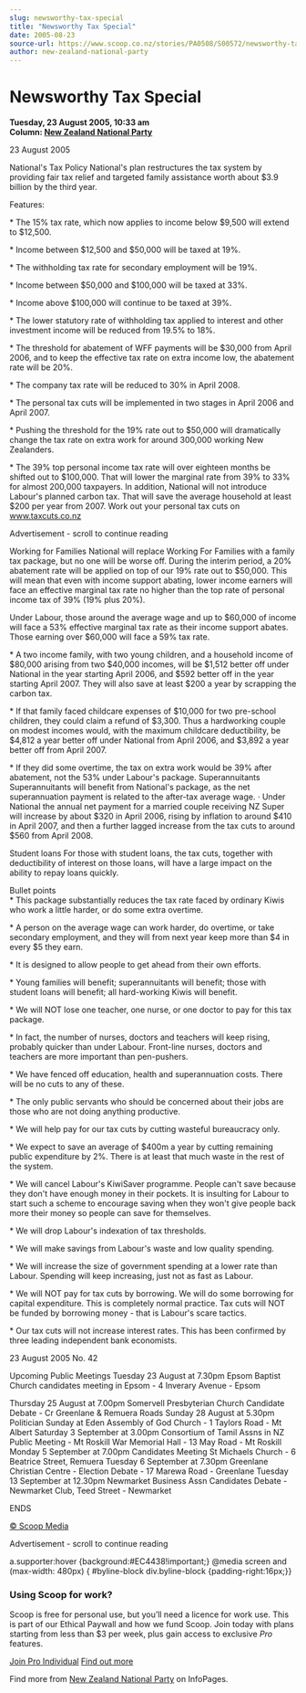 ```yaml
---
slug: newsworthy-tax-special
title: "Newsworthy Tax Special"
date: 2005-08-23
source-url: https://www.scoop.co.nz/stories/PA0508/S00572/newsworthy-tax-special.htm
author: new-zealand-national-party
---
```

Newsworthy Tax Special
======================

**Tuesday, 23 August 2005, 10:33 am**  
**Column: [New Zealand National Party](https://info.scoop.co.nz/New_Zealand_National_Party)**

23 August 2005

National's Tax Policy National's plan restructures the tax system by providing fair tax relief and targeted family assistance worth about $3.9 billion by the third year.

Features:

\* The 15% tax rate, which now applies to income below $9,500 will extend to $12,500.

\* Income between $12,500 and $50,000 will be taxed at 19%.

\* The withholding tax rate for secondary employment will be 19%.

\* Income between $50,000 and $100,000 will be taxed at 33%.

\* Income above $100,000 will continue to be taxed at 39%.

\* The lower statutory rate of withholding tax applied to interest and other investment income will be reduced from 19.5% to 18%.

\* The threshold for abatement of WFF payments will be $30,000 from April 2006, and to keep the effective tax rate on extra income low, the abatement rate will be 20%.

\* The company tax rate will be reduced to 30% in April 2008.

\* The personal tax cuts will be implemented in two stages in April 2006 and April 2007.

\* Pushing the threshold for the 19% rate out to $50,000 will dramatically change the tax rate on extra work for around 300,000 working New Zealanders.

\* The 39% top personal income tax rate will over eighteen months be shifted out to $100,000. That will lower the marginal rate from 39% to 33% for almost 200,000 taxpayers. In addition, National will not introduce Labour's planned carbon tax. That will save the average household at least $200 per year from 2007. Work out your personal tax cuts on www.taxcuts.co.nz

Advertisement - scroll to continue reading





Working for Families National will replace Working For Families with a family tax package, but no one will be worse off. During the interim period, a 20% abatement rate will be applied on top of our 19% rate out to $50,000. This will mean that even with income support abating, lower income earners will face an effective marginal tax rate no higher than the top rate of personal income tax of 39% (19% plus 20%).

Under Labour, those around the average wage and up to $60,000 of income will face a 53% effective marginal tax rate as their income support abates. Those earning over $60,000 will face a 59% tax rate.

\* A two income family, with two young children, and a household income of $80,000 arising from two $40,000 incomes, will be $1,512 better off under National in the year starting April 2006, and $592 better off in the year starting April 2007. They will also save at least $200 a year by scrapping the carbon tax.

\* If that family faced childcare expenses of $10,000 for two pre-school children, they could claim a refund of $3,300. Thus a hardworking couple on modest incomes would, with the maximum childcare deductibility, be $4,812 a year better off under National from April 2006, and $3,892 a year better off from April 2007.

\* If they did some overtime, the tax on extra work would be 39% after abatement, not the 53% under Labour's package. Superannuitants Superannuitants will benefit from National's package, as the net superannuation payment is related to the after-tax average wage. · Under National the annual net payment for a married couple receiving NZ Super will increase by about $320 in April 2006, rising by inflation to around $410 in April 2007, and then a further lagged increase from the tax cuts to around $560 from April 2008.

Student loans For those with student loans, the tax cuts, together with deductibility of interest on those loans, will have a large impact on the ability to repay loans quickly.

Bullet points  
\* This package substantially reduces the tax rate faced by ordinary Kiwis who work a little harder, or do some extra overtime.

\* A person on the average wage can work harder, do overtime, or take secondary employment, and they will from next year keep more than $4 in every $5 they earn.

\* It is designed to allow people to get ahead from their own efforts.

\* Young families will benefit; superannuitants will benefit; those with student loans will benefit; all hard-working Kiwis will benefit.

\* We will NOT lose one teacher, one nurse, or one doctor to pay for this tax package.

\* In fact, the number of nurses, doctors and teachers will keep rising, probably quicker than under Labour. Front-line nurses, doctors and teachers are more important than pen-pushers.

\* We have fenced off education, health and superannuation costs. There will be no cuts to any of these.

\* The only public servants who should be concerned about their jobs are those who are not doing anything productive.

\* We will help pay for our tax cuts by cutting wasteful bureaucracy only.

\* We expect to save an average of $400m a year by cutting remaining public expenditure by 2%. There is at least that much waste in the rest of the system.

\* We will cancel Labour's KiwiSaver programme. People can't save because they don't have enough money in their pockets. It is insulting for Labour to start such a scheme to encourage saving when they won't give people back more their money so people can save for themselves.

\* We will drop Labour's indexation of tax thresholds.

\* We will make savings from Labour's waste and low quality spending.

\* We will increase the size of government spending at a lower rate than Labour. Spending will keep increasing, just not as fast as Labour.

\* We will NOT pay for tax cuts by borrowing. We will do some borrowing for capital expenditure. This is completely normal practice. Tax cuts will NOT be funded by borrowing money - that is Labour's scare tactics.

\* Our tax cuts will not increase interest rates. This has been confirmed by three leading independent bank economists.

23 August 2005 No. 42

Upcoming Public Meetings Tuesday 23 August at 7.30pm Epsom Baptist Church candidates meeting in Epsom - 4 Inverary Avenue - Epsom

Thursday 25 August at 7.00pm Somervell Presbyterian Church Candidate Debate - Cr Greenlane & Remuera Roads Sunday 28 August at 5.30pm Politician Sunday at Eden Assembly of God Church - 1 Taylors Road - Mt Albert Saturday 3 September at 3.00pm Consortium of Tamil Assns in NZ Public Meeting - Mt Roskill War Memorial Hall - 13 May Road - Mt Roskill Monday 5 September at 7.00pm Candidates Meeting St Michaels Church - 6 Beatrice Street, Remuera Tuesday 6 September at 7.30pm Greenlane Christian Centre - Election Debate - 17 Marewa Road - Greenlane Tuesday 13 September at 12.30pm Newmarket Business Assn Candidates Debate - Newmarket Club, Teed Street - Newmarket

ENDS

[© Scoop Media](http://www.scoop.co.nz/about/terms.html)  

Advertisement - scroll to continue reading



a.supporter:hover {background:#EC4438!important;} @media screen and (max-width: 480px) { #byline-block div.byline-block {padding-right:16px;}}

### Using Scoop for work?

Scoop is free for personal use, but you’ll need a licence for work use. This is part of our Ethical Paywall and how we fund Scoop. Join today with plans starting from less than $3 per week, plus gain access to exclusive _Pro_ features.  
  
[Join Pro Individual](https://pro.scoop.co.nz/Individual/?from=ProIn24) [Find out more](https://pro.scoop.co.nz/using-scoop-for-work/?from=ProIn24)

Find more from [New Zealand National Party](https://info.scoop.co.nz/New_Zealand_National_Party) on InfoPages.